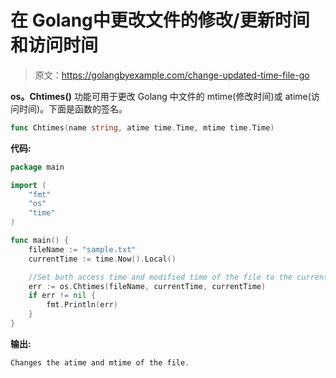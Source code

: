 # 在 Golang中更改文件的修改/更新时间和访问时间

> 原文：<https://golangbyexample.com/change-updated-time-file-go>

**os。Chtimes()** 功能可用于更改 Golang 中文件的 mtime(修改时间)或 atime(访问时间)。下面是函数的签名。

```go
func Chtimes(name string, atime time.Time, mtime time.Time)
```

**代码:**

```go
package main

import (
    "fmt"
    "os"
    "time"
)

func main() {
    fileName := "sample.txt"
    currentTime := time.Now().Local()

    //Set both access time and modified time of the file to the current time
    err := os.Chtimes(fileName, currentTime, currentTime)
    if err != nil {
        fmt.Println(err)
    }
}
```

**输出:**

```go
Changes the atime and mtime of the file.
```